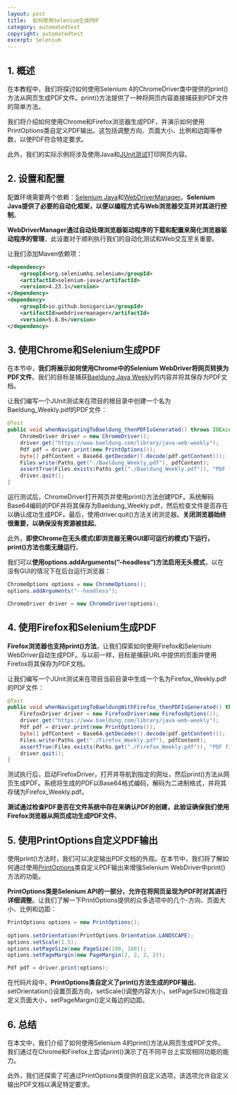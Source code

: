 ```yaml
---
layout: post
title:  如何使用Selenium生成PDF
category: automatedtest
copyright: automatedtest
excerpt: Selenium
---
```


## 1. 概述

在本教程中，我们将探讨如何使用Selenium 4的ChromeDriver类中提供的print()方法从网页生成PDF文件。print()方法提供了一种将网页内容直接捕获到PDF文件的简单方法。

我们将介绍如何使用Chrome和Firefox浏览器生成PDF，并演示如何使用PrintOptions类自定义PDF输出。这包括调整方向、页面大小、比例和边距等参数，以使PDF符合特定要求。

此外，我们的实际示例将涉及使用Java和[JUnit测试](https://www.baeldung.com/junit-5)打印网页内容。

## 2. 设置和配置

配置环境需要两个依赖：[Selenium Java](https://mvnrepository.com/artifact/org.seleniumhq.selenium/selenium-java)和[WebDriverManager](https://mvnrepository.com/artifact/io.github.bonigarcia/webdrivermanager/)。**Selenium Java提供了必要的自动化框架，以便以编程方式与Web浏览器交互并对其进行控制**。

**WebDriverManager通过自动处理浏览器驱动程序的下载和配置来简化浏览器驱动程序的管理**，此设置对于顺利执行我们的自动化测试和Web交互至关重要。

让我们添加Maven依赖项：

```xml
<dependency>
    <groupId>org.seleniumhq.selenium</groupId>
    <artifactId>selenium-java</artifactId>
    <version>4.23.1</version>
</dependency>
<dependency>
    <groupId>io.github.bonigarcia</groupId>
    <artifactId>webdrivermanager</artifactId>
    <version>5.8.0</version>
</dependency>
```

## 3. 使用Chrome和Selenium生成PDF

在本节中，**我们将展示如何使用Chrome中的Selenium WebDriver将网页转换为PDF文件**。我们的目标是捕获[Baeldung Java Weekly](https://baeldung.com/library/java-web-weekly)的内容并将其保存为PDF文档。

让我们编写一个JUnit测试来在项目的根目录中创建一个名为Baeldung_Weekly.pdf的PDF文件：

```java
@Test
public void whenNavigatingToBaeldung_thenPDFIsGenerated() throws IOException {
    ChromeDriver driver = new ChromeDriver();
    driver.get("https://www.baeldung.com/library/java-web-weekly");
    Pdf pdf = driver.print(new PrintOptions());
    byte[] pdfContent = Base64.getDecoder().decode(pdf.getContent());
    Files.write(Paths.get("./Baeldung_Weekly.pdf"), pdfContent);
    assertTrue(Files.exists(Paths.get("./Baeldung_Weekly.pdf")), "PDF file should be created");
    driver.quit();
}
```

运行测试后，ChromeDriver打开网页并使用print()方法创建PDF。系统解码Base64编码的PDF并将其保存为Baeldung_Weekly.pdf，然后检查文件是否存在以确认成功生成PDF。最后，使用driver.quit()方法关闭浏览器。**关闭浏览器始终很重要，以确保没有资源被挂起**。

此外，**即使Chrome在无头模式(即浏览器无需GUI即可运行的模式)下运行，print()方法也能无缝运行**。

我们可以**使用options.addArguments(“–headless”)方法启用无头模式**，以在没有GUI的情况下在后台运行浏览器：

```java
ChromeOptions options = new ChromeOptions();
options.addArguments("--headless");

ChromeDriver driver = new ChromeDriver(options);
```

## 4. 使用Firefox和Selenium生成PDF

**Firefox浏览器也支持print()方法**，让我们探索如何使用Firefox和Selenium WebDriver自动生成PDF。与以前一样，目标是捕获URL中提供的页面并使用Firefox将其保存为PDF文档。

让我们编写一个JUnit测试来在项目当前目录中生成一个名为Firefox_Weekly.pdf的PDF文件：

```java
@Test
public void whenNavigatingToBaeldungWithFirefox_thenPDFIsGenerated() throws IOException {
    FirefoxDriver driver = new FirefoxDriver(new FirefoxOptions());
    driver.get("https://www.baeldung.com/library/java-web-weekly");
    Pdf pdf = driver.print(new PrintOptions());
    byte[] pdfContent = Base64.getDecoder().decode(pdf.getContent());
    Files.write(Paths.get("./Firefox_Weekly.pdf"), pdfContent);
    assertTrue(Files.exists(Paths.get("./Firefox_Weekly.pdf")), "PDF file should be created");
    driver.quit();
}
```

测试执行后，启动FirefoxDriver，打开并导航到指定的网址，然后print()方法从网页生成PDF。系统将生成的PDF以Base64格式编码，解码为二进制格式，并将其存储为Firefox_Weekly.pdf。

**测试通过检查PDF是否在文件系统中存在来确认PDF的创建，此验证确保我们使用Firefox浏览器从网页成功生成PDF文件**。

## 5. 使用PrintOptions自定义PDF输出

使用print()方法时，我们可以决定输出PDF文档的外观。在本节中，我们将了解如何通过使用[PrintOptions](https://www.selenium.dev/selenium/docs/api/java/org/openqa/selenium/print/PrintOptions.html)类自定义PDF输出来增强Selenium WebDriver中print()方法的功能。

**PrintOptions类是Selenium API的一部分，允许在将网页呈现为PDF时对其进行详细调整**。让我们了解一下PrintOptions提供的众多选项中的几个-方向、页面大小、比例和边距：

```java
PrintOptions options = new PrintOptions();
        
options.setOrientation(PrintOptions.Orientation.LANDSCAPE);
options.setScale(1.5);
options.setPageSize(new PageSize(100, 100));
options.setPageMargin(new PageMargin(2, 2, 2, 2));

Pdf pdf = driver.print(options);
```

在代码片段中，**PrintOptions类自定义了print()方法生成的PDF输出**。setOrientation()设置页面方向，setScale()调整内容大小，setPageSize()指定自定义页面大小，setPageMargin()定义每边的边距。

## 6. 总结

在本文中，我们介绍了如何使用Selenium 4的print()方法从网页生成PDF文件。我们通过在Chrome和Firefox上尝试print()演示了在不同平台上实现相同功能的能力。

此外，我们还探索了可通过PrintOptions类提供的自定义选项，该选项允许自定义输出PDF文档以满足特定要求。